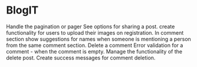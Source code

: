 # BlogIT
Handle the pagination or pager
See options for sharing a post.
create functionality for users to upload their images on registration.
In comment section show suggestions for names when someone is mentioning a person from the same comment section.
Delete a comment 
Error validation for a comment - when the comment is empty.
Manage the functionality of the delete post.
Create success messages for comment deletion.